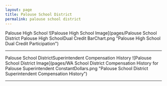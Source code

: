 ```yaml
---
layout: page
title: Palouse School District
permalink: palouse school district
---
```



Palouse High School
![Palouse High School Image](pages/Palouse School District Palouse High SchoolDual Credit BarChart.png "Palouse High School Dual Credit Participation")

___

Palouse School DistrictSuperintendent Compensation History
![Palouse School District Image](pages/WA School District Compensation History for Palouse Superintendent ConstantDollars.png "Palouse School District Superintendent Compensation History")

___

